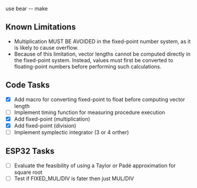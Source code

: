 use bear -- make 


## Known Limitations  

- Multiplication MUST BE AVOIDED in the fixed-point number system, as it is likely to cause overflow.  
- Because of this limitation, vector lengths cannot be computed directly in the fixed-point system. Instead, values must first be converted to floating-point numbers before performing such calculations.


## Code Tasks  
- [x] Add macro for converting fixed-point to float before computing vector length  
- [ ] Implement timing function for measuring procedure execution  
- [x] Add fixed-point (multiplication)
- [x] Add fixed-point (division)
- [ ] Implement symplectic integrator (3 or 4 orther)

## ESP32 Tasks  
- [ ] Evaluate the feasibility of using a Taylor or Padé approximation for square root
- [ ] Test if FIXED_MUL/DIV is fater then just MUL/DIV
